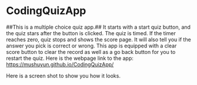 # CodingQuizApp
##This is a multiple choice quiz app.## It starts with a start quiz button, and the quiz stars after the button is clicked. The quiz is timed. If the timer reaches zero, quiz stops and shows the score page. It will also tell you if the answer you pick is correct or wrong. 
This app is equipped with a clear score button to clear the record as well as a go back button for you to restart the quiz.
Here is the webpage link to the app: https://mushuyun.github.io/CodingQuizApp/

Here is a screen shot to show you how it looks.
